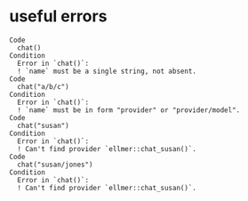 # useful errors

    Code
      chat()
    Condition
      Error in `chat()`:
      ! `name` must be a single string, not absent.
    Code
      chat("a/b/c")
    Condition
      Error in `chat()`:
      ! `name` must be in form "provider" or "provider/model".
    Code
      chat("susan")
    Condition
      Error in `chat()`:
      ! Can't find provider `ellmer::chat_susan()`.
    Code
      chat("susan/jones")
    Condition
      Error in `chat()`:
      ! Can't find provider `ellmer::chat_susan()`.

